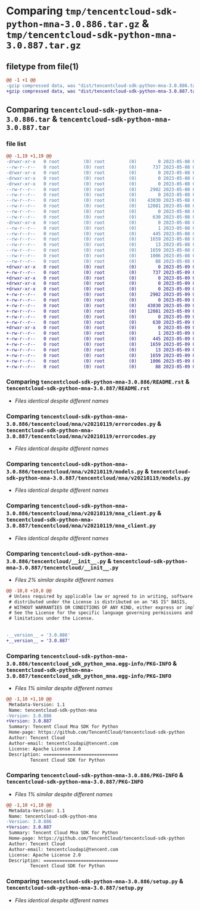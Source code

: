 # Comparing `tmp/tencentcloud-sdk-python-mna-3.0.886.tar.gz` & `tmp/tencentcloud-sdk-python-mna-3.0.887.tar.gz`

## filetype from file(1)

```diff
@@ -1 +1 @@
-gzip compressed data, was "dist/tencentcloud-sdk-python-mna-3.0.886.tar", last modified: Mon May  8 03:37:11 2023, max compression
+gzip compressed data, was "dist/tencentcloud-sdk-python-mna-3.0.887.tar", last modified: Tue May  9 03:08:03 2023, max compression
```

## Comparing `tencentcloud-sdk-python-mna-3.0.886.tar` & `tencentcloud-sdk-python-mna-3.0.887.tar`

### file list

```diff
@@ -1,19 +1,19 @@
-drwxr-xr-x   0 root         (0) root         (0)        0 2023-05-08 03:37:11.000000 tencentcloud-sdk-python-mna-3.0.886/
--rw-r--r--   0 root         (0) root         (0)      737 2023-05-08 03:37:11.000000 tencentcloud-sdk-python-mna-3.0.886/README.rst
-drwxr-xr-x   0 root         (0) root         (0)        0 2023-05-08 03:37:11.000000 tencentcloud-sdk-python-mna-3.0.886/tencentcloud/
-drwxr-xr-x   0 root         (0) root         (0)        0 2023-05-08 03:37:11.000000 tencentcloud-sdk-python-mna-3.0.886/tencentcloud/mna/
-drwxr-xr-x   0 root         (0) root         (0)        0 2023-05-08 03:37:11.000000 tencentcloud-sdk-python-mna-3.0.886/tencentcloud/mna/v20210119/
--rw-r--r--   0 root         (0) root         (0)     2902 2023-05-08 03:37:11.000000 tencentcloud-sdk-python-mna-3.0.886/tencentcloud/mna/v20210119/errorcodes.py
--rw-r--r--   0 root         (0) root         (0)        0 2023-05-08 03:37:11.000000 tencentcloud-sdk-python-mna-3.0.886/tencentcloud/mna/v20210119/__init__.py
--rw-r--r--   0 root         (0) root         (0)    43030 2023-05-08 03:37:11.000000 tencentcloud-sdk-python-mna-3.0.886/tencentcloud/mna/v20210119/models.py
--rw-r--r--   0 root         (0) root         (0)    12081 2023-05-08 03:37:11.000000 tencentcloud-sdk-python-mna-3.0.886/tencentcloud/mna/v20210119/mna_client.py
--rw-r--r--   0 root         (0) root         (0)        0 2023-05-08 03:37:11.000000 tencentcloud-sdk-python-mna-3.0.886/tencentcloud/mna/__init__.py
--rw-r--r--   0 root         (0) root         (0)      630 2023-05-08 03:37:11.000000 tencentcloud-sdk-python-mna-3.0.886/tencentcloud/__init__.py
-drwxr-xr-x   0 root         (0) root         (0)        0 2023-05-08 03:37:11.000000 tencentcloud-sdk-python-mna-3.0.886/tencentcloud_sdk_python_mna.egg-info/
--rw-r--r--   0 root         (0) root         (0)        1 2023-05-08 03:37:11.000000 tencentcloud-sdk-python-mna-3.0.886/tencentcloud_sdk_python_mna.egg-info/dependency_links.txt
--rw-r--r--   0 root         (0) root         (0)      445 2023-05-08 03:37:11.000000 tencentcloud-sdk-python-mna-3.0.886/tencentcloud_sdk_python_mna.egg-info/SOURCES.txt
--rw-r--r--   0 root         (0) root         (0)     1659 2023-05-08 03:37:11.000000 tencentcloud-sdk-python-mna-3.0.886/tencentcloud_sdk_python_mna.egg-info/PKG-INFO
--rw-r--r--   0 root         (0) root         (0)       13 2023-05-08 03:37:11.000000 tencentcloud-sdk-python-mna-3.0.886/tencentcloud_sdk_python_mna.egg-info/top_level.txt
--rw-r--r--   0 root         (0) root         (0)     1659 2023-05-08 03:37:11.000000 tencentcloud-sdk-python-mna-3.0.886/PKG-INFO
--rw-r--r--   0 root         (0) root         (0)     1006 2023-05-08 03:37:11.000000 tencentcloud-sdk-python-mna-3.0.886/setup.py
--rw-r--r--   0 root         (0) root         (0)       88 2023-05-08 03:37:11.000000 tencentcloud-sdk-python-mna-3.0.886/setup.cfg
+drwxr-xr-x   0 root         (0) root         (0)        0 2023-05-09 03:08:03.000000 tencentcloud-sdk-python-mna-3.0.887/
+-rw-r--r--   0 root         (0) root         (0)      737 2023-05-09 03:08:03.000000 tencentcloud-sdk-python-mna-3.0.887/README.rst
+drwxr-xr-x   0 root         (0) root         (0)        0 2023-05-09 03:08:03.000000 tencentcloud-sdk-python-mna-3.0.887/tencentcloud/
+drwxr-xr-x   0 root         (0) root         (0)        0 2023-05-09 03:08:03.000000 tencentcloud-sdk-python-mna-3.0.887/tencentcloud/mna/
+drwxr-xr-x   0 root         (0) root         (0)        0 2023-05-09 03:08:03.000000 tencentcloud-sdk-python-mna-3.0.887/tencentcloud/mna/v20210119/
+-rw-r--r--   0 root         (0) root         (0)     2902 2023-05-09 03:08:03.000000 tencentcloud-sdk-python-mna-3.0.887/tencentcloud/mna/v20210119/errorcodes.py
+-rw-r--r--   0 root         (0) root         (0)        0 2023-05-09 03:08:03.000000 tencentcloud-sdk-python-mna-3.0.887/tencentcloud/mna/v20210119/__init__.py
+-rw-r--r--   0 root         (0) root         (0)    43030 2023-05-09 03:08:03.000000 tencentcloud-sdk-python-mna-3.0.887/tencentcloud/mna/v20210119/models.py
+-rw-r--r--   0 root         (0) root         (0)    12081 2023-05-09 03:08:03.000000 tencentcloud-sdk-python-mna-3.0.887/tencentcloud/mna/v20210119/mna_client.py
+-rw-r--r--   0 root         (0) root         (0)        0 2023-05-09 03:08:03.000000 tencentcloud-sdk-python-mna-3.0.887/tencentcloud/mna/__init__.py
+-rw-r--r--   0 root         (0) root         (0)      630 2023-05-09 03:08:03.000000 tencentcloud-sdk-python-mna-3.0.887/tencentcloud/__init__.py
+drwxr-xr-x   0 root         (0) root         (0)        0 2023-05-09 03:08:03.000000 tencentcloud-sdk-python-mna-3.0.887/tencentcloud_sdk_python_mna.egg-info/
+-rw-r--r--   0 root         (0) root         (0)        1 2023-05-09 03:08:03.000000 tencentcloud-sdk-python-mna-3.0.887/tencentcloud_sdk_python_mna.egg-info/dependency_links.txt
+-rw-r--r--   0 root         (0) root         (0)      445 2023-05-09 03:08:03.000000 tencentcloud-sdk-python-mna-3.0.887/tencentcloud_sdk_python_mna.egg-info/SOURCES.txt
+-rw-r--r--   0 root         (0) root         (0)     1659 2023-05-09 03:08:03.000000 tencentcloud-sdk-python-mna-3.0.887/tencentcloud_sdk_python_mna.egg-info/PKG-INFO
+-rw-r--r--   0 root         (0) root         (0)       13 2023-05-09 03:08:03.000000 tencentcloud-sdk-python-mna-3.0.887/tencentcloud_sdk_python_mna.egg-info/top_level.txt
+-rw-r--r--   0 root         (0) root         (0)     1659 2023-05-09 03:08:03.000000 tencentcloud-sdk-python-mna-3.0.887/PKG-INFO
+-rw-r--r--   0 root         (0) root         (0)     1006 2023-05-09 03:08:03.000000 tencentcloud-sdk-python-mna-3.0.887/setup.py
+-rw-r--r--   0 root         (0) root         (0)       88 2023-05-09 03:08:03.000000 tencentcloud-sdk-python-mna-3.0.887/setup.cfg
```

### Comparing `tencentcloud-sdk-python-mna-3.0.886/README.rst` & `tencentcloud-sdk-python-mna-3.0.887/README.rst`

 * *Files identical despite different names*

### Comparing `tencentcloud-sdk-python-mna-3.0.886/tencentcloud/mna/v20210119/errorcodes.py` & `tencentcloud-sdk-python-mna-3.0.887/tencentcloud/mna/v20210119/errorcodes.py`

 * *Files identical despite different names*

### Comparing `tencentcloud-sdk-python-mna-3.0.886/tencentcloud/mna/v20210119/models.py` & `tencentcloud-sdk-python-mna-3.0.887/tencentcloud/mna/v20210119/models.py`

 * *Files identical despite different names*

### Comparing `tencentcloud-sdk-python-mna-3.0.886/tencentcloud/mna/v20210119/mna_client.py` & `tencentcloud-sdk-python-mna-3.0.887/tencentcloud/mna/v20210119/mna_client.py`

 * *Files identical despite different names*

### Comparing `tencentcloud-sdk-python-mna-3.0.886/tencentcloud/__init__.py` & `tencentcloud-sdk-python-mna-3.0.887/tencentcloud/__init__.py`

 * *Files 2% similar despite different names*

```diff
@@ -10,8 +10,8 @@
 # Unless required by applicable law or agreed to in writing, software
 # distributed under the License is distributed on an "AS IS" BASIS,
 # WITHOUT WARRANTIES OR CONDITIONS OF ANY KIND, either express or implied.
 # See the License for the specific language governing permissions and
 # limitations under the License.
 
 
-__version__ = '3.0.886'
+__version__ = '3.0.887'
```

### Comparing `tencentcloud-sdk-python-mna-3.0.886/tencentcloud_sdk_python_mna.egg-info/PKG-INFO` & `tencentcloud-sdk-python-mna-3.0.887/tencentcloud_sdk_python_mna.egg-info/PKG-INFO`

 * *Files 1% similar despite different names*

```diff
@@ -1,10 +1,10 @@
 Metadata-Version: 1.1
 Name: tencentcloud-sdk-python-mna
-Version: 3.0.886
+Version: 3.0.887
 Summary: Tencent Cloud Mna SDK for Python
 Home-page: https://github.com/TencentCloud/tencentcloud-sdk-python
 Author: Tencent Cloud
 Author-email: tencentcloudapi@tencent.com
 License: Apache License 2.0
 Description: ============================
         Tencent Cloud SDK for Python
```

### Comparing `tencentcloud-sdk-python-mna-3.0.886/PKG-INFO` & `tencentcloud-sdk-python-mna-3.0.887/PKG-INFO`

 * *Files 1% similar despite different names*

```diff
@@ -1,10 +1,10 @@
 Metadata-Version: 1.1
 Name: tencentcloud-sdk-python-mna
-Version: 3.0.886
+Version: 3.0.887
 Summary: Tencent Cloud Mna SDK for Python
 Home-page: https://github.com/TencentCloud/tencentcloud-sdk-python
 Author: Tencent Cloud
 Author-email: tencentcloudapi@tencent.com
 License: Apache License 2.0
 Description: ============================
         Tencent Cloud SDK for Python
```

### Comparing `tencentcloud-sdk-python-mna-3.0.886/setup.py` & `tencentcloud-sdk-python-mna-3.0.887/setup.py`

 * *Files identical despite different names*

